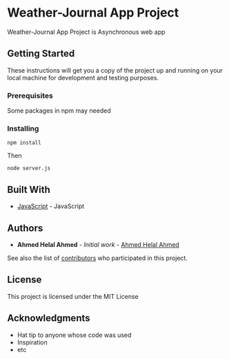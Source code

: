 # Weather-Journal App Project

Weather-Journal App Project is Asynchronous web app

## Getting Started

These instructions will get you a copy of the project up and running on your local machine for development and testing purposes.

### Prerequisites

Some packages in npm may needed

### Installing

```
npm install
```

Then

```
node server.js
```

## Built With

- [JavaScript](https://developer.mozilla.org/en-US/docs/Web/JavaScript) - JavaScript

## Authors

- **Ahmed Helal Ahmed** - _Initial work_ - [Ahmed Helal Ahmed](https://github.com/AhmedHelalAhmed)

See also the list of [contributors](https://github.com/your/project/contributors) who participated in this project.

## License

This project is licensed under the MIT License

## Acknowledgments

- Hat tip to anyone whose code was used
- Inspiration
- etc

